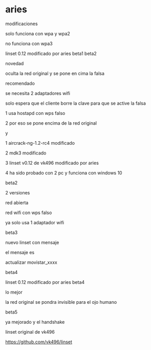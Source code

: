 # aries
modificaciones

solo funciona con wpa y wpa2

no funciona con wpa3

linset 0.12 modificado por aries beta1 beta2

novedad

oculta la red original y se pone en cima la falsa

recomendado

se necesita 2 adaptadores wifi

solo espera que el cliente borre la clave para que se active la falsa


1 usa hostapd con wps falso

2 por eso se pone encima de la red original

y

1 aircrack-ng-1.2-rc4  modificado

2 mdk3  modificado

3 linset v0.12 de vk496 modificado por aries

4 ha sido probado con 2 pc y funciona con windows 10


beta2

2 versiones

red abierta

red wifi con wps falso

ya solo usa 1 adaptador wifi


beta3

nuevo linset con mensaje

el mensaje es

actualizar movistar_xxxx



beta4

linset 0.12 modificado por aries beta4

lo mejor

la red original se pondra invisible para el ojo humano


beta5

ya mejorado y el handshake




linset original de vk496

https://github.com/vk496/linset
